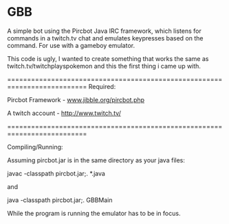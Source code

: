 GBB
===

A simple bot using the Pircbot Java IRC framework, which listens for commands in a twitch.tv chat and emulates keypresses based on the command. For use with a gameboy emulator.

This code is ugly, I wanted to create something that works the same as twitch.tv/twitchplayspokemon and this the first thing i came up with.

==========================================================================
Required:

Pircbot Framework - www.jibble.org/pircbot.php

A twitch account - http://www.twitch.tv/

==========================================================================

Compiling/Running:

Assuming pircbot.jar is in the same directory as your java files:

javac -classpath pircbot.jar;. *.java

and

java -classpath pircbot.jar;. GBBMain

While the program is running the emulator has to be in focus. 
